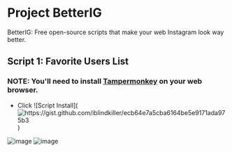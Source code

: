 # Project BetterIG
BetterIG: Free open-source scripts that make your web Instagram look way better.

## Script 1: Favorite Users List
### NOTE: You'll need to install [Tampermonkey](https://www.tampermonkey.net/) on your web browser.

- Click ![Script Install](![https://gist.github.com/iblindkiller/ecb64e7a5cba6164be5e9171ada975b3
](https://github.com/iblindkiller/BetterIG/assets/155166890/bc46be62-37a9-4104-a6d5-64e07ac5ceaa))

![image](https://github.com/iblindkiller/BetterIG/assets/155166890/98d44a81-100c-4e27-a7fb-16c706f86eaa)
![image](https://github.com/iblindkiller/BetterIG/assets/155166890/d709c6d3-42c8-4723-a2ea-8e09f65b4415)
